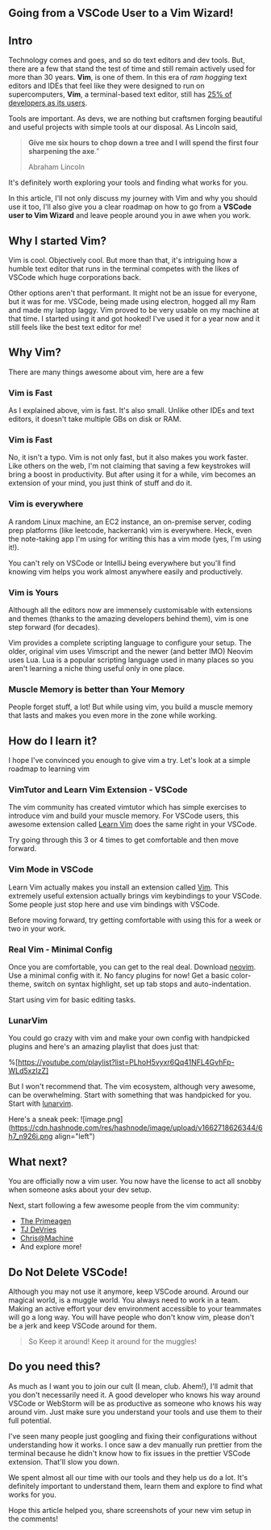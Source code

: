 ## Going from a VSCode User to a Vim Wizard!

## Intro
Technology comes and goes, and so do text editors and dev tools. But, there are a few that stand the test of time and still remain actively used for more than 30 years. **Vim**, is one of them. In this era of *ram hogging* text editors and IDEs that feel like they were designed to run on supercomputers, **Vim**, a terminal-based text editor, still has [25% of developers as its users](https://insights.stackoverflow.com/survey/2019#technology-_-most-popular-development-environments). 

Tools are important. As devs, we are nothing but craftsmen forging beautiful and useful projects with simple tools at our disposal. As Lincoln said,

> **Give me six hours to chop down a tree and I will spend the first four sharpening the axe**.”
> 
> Abraham Lincoln

It's definitely worth exploring your tools and finding what works for you.

In this article, I'll not only discuss my journey with Vim and why you should use it too, I'll also give you a clear roadmap on how to go from a **VSCode user to Vim Wizard** and leave people around you in awe when you work.

## Why I started Vim?
Vim is cool. Objectively cool. But more than that, it's intriguing how a humble text editor that runs in the terminal competes with the likes of VSCode which huge corporations back.

Other options aren't that performant. It might not be an issue for everyone, but it was for me. VSCode, being made using electron, hogged all my Ram and made my laptop laggy. Vim proved to be very usable on my machine at that time. I started using it and got hooked! I've used it for a year now and it still feels like the best text editor for me!

## Why Vim?
There are many things awesome about vim, here are a few

### Vim is Fast
As I explained above, vim is fast. It's also small. Unlike other IDEs and text editors, it doesn't take multiple GBs on disk or RAM.

### Vim is Fast
No, it isn't a typo. Vim is not only fast, but it also makes you work faster. Like others on the web, I'm not claiming that saving a few keystrokes will bring a boost in productivity. But after using it for a while, vim becomes an extension of your mind, you just think of stuff and do it.

### Vim is everywhere
A random Linux machine, an EC2 instance, an on-premise server, coding prep platforms (like leetcode, hackerrank) vim is everywhere. Heck, even the note-taking app I'm using for writing this has a vim mode (yes, I'm using it!).

You can't rely on VSCode or IntelliJ being everywhere but you'll find knowing vim helps you work almost anywhere easily and productively.

### Vim is Yours
Although all the editors now are immensely customisable with extensions and themes (thanks to the amazing developers behind them), vim is one step forward (for decades). 

Vim provides a complete scripting language to configure your setup. The older, original vim uses Vimscript and the newer (and better IMO) Neovim uses Lua. Lua is a popular scripting language used in many places so you aren't learning a niche thing useful only in one place.

### Muscle Memory is better than Your Memory
People forget stuff, a lot! But while using vim, you build a muscle memory that lasts and makes you even more in the zone while working.


## How do I learn it?
I hope I've convinced you enough to give vim a try. Let's look at a simple roadmap to learning vim

### VimTutor and Learn Vim Extension - VSCode
The vim community has created vimtutor which has simple exercises to introduce vim and build your muscle memory. For VSCode users, this awesome extension called [Learn Vim](https://marketplace.visualstudio.com/items?itemName=vintharas.learn-vim) does the same right in your VSCode.

Try going through this 3 or 4 times to get comfortable and then move forward.

### Vim Mode in VSCode
Learn Vim actually makes you install an extension called [Vim](https://marketplace.visualstudio.com/items?itemName=vscodevim.vim). This extremely useful extension actually brings vim keybindings to your  VSCode. Some people just stop here and use vim bindings with VSCode. 

Before moving forward, try getting comfortable with using this for a week or two in your work.

### Real Vim - Minimal Config 
Once you are comfortable, you can get to the real deal. Download [neovim](https://neovim.io/). Use a minimal config with it. No fancy plugins for now! Get a basic color-theme, switch on syntax highlight, set up tab stops and auto-indentation.

Start using vim for basic editing tasks.

### LunarVim 
You could go crazy with vim and make your own config with handpicked plugins and here's an amazing playlist that does just that:

%[https://youtube.com/playlist?list=PLhoH5vyxr6Qq41NFL4GvhFp-WLd5xzIzZ]

But I won't recommend that. The vim ecosystem, although very awesome, can be overwhelming. Start with something that was handpicked for you. Start with [lunarvim](https://www.lunarvim.org/).

Here's a sneak peek:
![image.png](https://cdn.hashnode.com/res/hashnode/image/upload/v1662718626344/6h7_n926i.png align="left") 

## What next?
You are officially now a vim user. You now have the license to act all snobby when someone asks about your dev setup.

Next, start following a few awesome people from the vim community:
- [The Primeagen](https://www.youtube.com/c/ThePrimeagen)
- [TJ DeVries](https://twitter.com/teej_dv)
- [Chris@Machine](https://www.youtube.com/c/ChrisAtMachine)
- And explore more!

## Do Not Delete VSCode!
Although you may not use it anymore, keep VSCode around. Around our magical world, is a muggle world. 
You always need to work in a team. Making an active effort your dev environment accessible to your teammates will go a long way. You will have people who don't know vim, please don't be a jerk and keep VSCode around for them. 

> So Keep it around! Keep it around for the muggles!


## Do you need this?
As much as I want you to join our cult (I mean, club. Ahem!), I'll admit that you don't necessarily need it. A good developer who knows his way around VSCode or WebStorm will be as productive as someone who knows his way around vim. Just make sure you understand your tools and use them to their full potential. 

I've seen many people just googling and fixing their configurations without understanding how it works. I once saw a dev manually run prettier from the terminal because he didn't know how to fix issues in the prettier VSCode extension. That'll slow you down.

We spent almost all our time with our tools and they help us do a lot. It's definitely important to understand them, learn them and explore to find what works for you.

Hope this article helped you, share screenshots of your new vim setup in the comments!